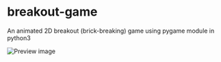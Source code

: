 # breakout-game
An animated 2D breakout (brick-breaking) game using pygame module in python3 

![Preview image](https://repository-images.githubusercontent.com/356980897/4487e880-9b3d-11eb-8490-a8fcf54d5548)
